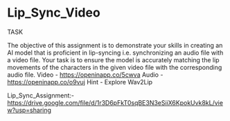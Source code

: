 # Lip_Sync_Video

TASK

The objective of this assignment is to demonstrate your skills in creating an AI model that is proficient in
lip-syncing i.e. synchronizing an audio file with a video file. Your task is to ensure the model is accurately
matching the lip movements of the characters in the given video file with the corresponding audio file.
Video - https://openinapp.co/5cwva
Audio - https://openinapp.co/o9vuj
Hint - Explore Wav2Lip


Lip_Sync_Assignment:-https://drive.google.com/file/d/1r3D6pFkT0sqBE3N3eSiiX6KpokUvk8kL/view?usp=sharing
